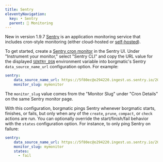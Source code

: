 ```yaml
---
title: Sentry
eleventyNavigation:
  key: • Sentry
  parent: 🚨 Monitoring
---
```

<span class="minilink minilink-addedin">New in version 1.9.7</span>
[Sentry](https://sentry.io/) is an application monitoring service that
includes cron-style monitoring (either cloud-hosted or
[self-hosted](https://develop.sentry.dev/self-hosted/)).

To get started, create a [Sentry cron
monitor](https://docs.sentry.io/product/crons/) in the Sentry UI. Under
"Instrument your monitor," select "Sentry CLI" and copy the URL value for the
displayed
[`SENTRY_DSN`](https://docs.sentry.io/concepts/key-terms/dsn-explainer/)
environment variable into borgmatic's Sentry `data_source_name_url`
configuration option. For example:

```yaml
sentry:
    data_source_name_url: https://5f80ec@o294220.ingest.us.sentry.io/203069
    monitor_slug: mymonitor
```

The `monitor_slug` value comes from the "Monitor Slug" under "Cron Details" on
the same Sentry monitor page.

With this configuration, borgmatic pings Sentry whenever borgmatic starts,
finishes, or fails, but only when any of the `create`, `prune`, `compact`, or
`check` actions are run. You can optionally override the start/finish/fail
behavior with the `states` configuration option. For instance, to only ping
Sentry on failure:

```yaml
sentry:
    data_source_name_url: https://5f80ec@o294220.ingest.us.sentry.io/203069
    monitor_slug: mymonitor
    states:
      - fail
```
